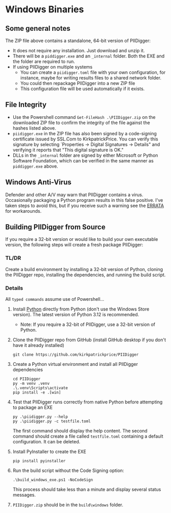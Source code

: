 # Windows Binaries
## Some general notes
The ZIP file above contains a standalone, 64-bit version of PIIDigger:
* It does not require any installation.  Just download and unzip it.
* There will be a `piddigger.exe` and an `_internal` folder.  Both the EXE and the folder are required to run. 
* If using PIIDigger on multiple systems
    * You can create a `piidigger.toml` file with your own configuration, for instance, maybe for writing results files to a shared network folder.  
    * You could then repackage PIIDigger into a new ZIP file
    * This configuration file will be used automatically if it exists.

## File Integrity
* Use the Powershell command `Get-FileHash .\PIIDigger.zip` on the downloaded ZIP file to confirm the integrity of the file against the hashes listed above.
* `piidigger.exe` in the ZIP file has also been signed by a code-signing certificate issued by SSL.Com to KirkpatrickPrice.  You can verify this signature by selecting `Properties -> Digital Signatures -> Details" and verifying it reports that "This digital signature is OK."
* DLLs in the `_internal` folder are signed by either Microsoft or Python Software Foundation, which can be verified in the same manner as `piddigger.exe` above.

## Windows Anti-Virus
Defender and other A/V may warn that PIIDigger contains a virus.  Occasionally packaging a Python program results in this false positive.  I've taken steps to avoid this, but if you receive such a warning see the [ERRATA](https://github.com/kirkpatrickprice/PIIDigger/blob/main/ERRATA.md) for workarounds.

## Building PIIDigger from Source

If you require a 32-bit version or would like to build your own executable version, the following steps will create a fresh package PIIDigger:

### TL/DR
Create a build environment by installing a 32-bit version of Python, cloning the PIIDigger repo, installing the dependencies, and running the build script.

### Details
All `typed commands` assume use of Powershell...
1. Install [Python](https://python.org) directly from Python (don't use the Windows Store version).  The latest version of Python 3.12 is recommended.
    * Note: If you require a 32-bit of PIIDigger, use a 32-bit version of Python.

2. Clone the PIIDigger repo from GitHub (install GitHub desktop if you don't have it already installed)
    ```
    git clone https://github.com/kirkpatrickprice/PIIDigger
    ```
3. Create a Python virtual environment and install all PIIDigger dependencies
    ```
    cd PIIDigger
    py -m venv .venv
    .\.venv\Scripts\activate
    pip install -e .[win]
    ```
4. Test that PIIDigger runs correctly from native Python before attempting to package an EXE
    ```
    py .\piidigger.py --help
    py .\piidigger.py -c testfile.toml
    ```

    The first command should display the help content. The second command should create a file called `testfile.toml` containing a default configuration.  It can be deleted.

3. Install PyInstaller to create the EXE
    ```
    pip install pyinstaller
    ```
4. Run the build script without the Code Signing option:
    ```
    .\build_windows_exe.ps1 -NoCodeSign
    ```
    This process should take less than a minute and display several status messages.
    
5. `PIIDigger.zip` should be in the `build\windows` folder.
